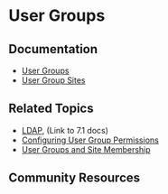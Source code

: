 # User Groups

## Documentation

* [User Groups](https://portal.liferay.dev/docs/7-2/user/-/knowledge_base/u/user-groups)
* [User Group Sites](https://portal.liferay.dev/docs/7-2/user/-/knowledge_base/u/user-group-sites)

## Related Topics

* [LDAP](https://portal.liferay.dev/docs/7-1/deploy/-/knowledge_base/d/ldap), (Link to 7.1 docs)
* [Configuring User Group Permissions](https://portal.liferay.dev/docs/7-2/user/-/knowledge_base/u/configuring-user-group-permissions)
* [User Groups and Site Membership](https://portal.liferay.dev/docs/7-2/user/-/knowledge_base/u/user-groups-and-site-membership)

## Community Resources


